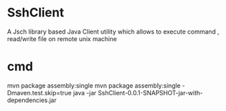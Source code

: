 SshClient
=========

A Jsch library based Java Client utility which allows to execute command , read/write file on remote unix machine


cmd
===

mvn package assembly:single
mvn package assembly:single -Dmaven.test.skip=true 
java -jar SshClient-0.0.1-SNAPSHOT-jar-with-dependencies.jar 

